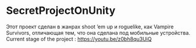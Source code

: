 # SecretProjectOnUnity
Этот проект сделан в жанрах shoot ’em up и roguelike, как Vampire Survivors, отличающая тем, что она сделана под мобильные устройства. 
Current stage of the project : https://youtu.be/z0bh8qu3UiQ
